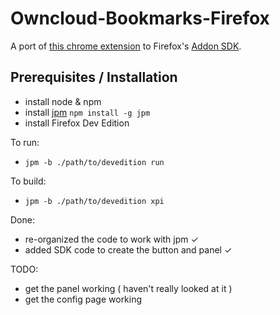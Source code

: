 # Owncloud-Bookmarks-Firefox

A port of [this chrome extension](https://chrome.google.com/webstore/detail/owncloud-bookmarks/eomolhpeokmbnincelpkagpapjpeeckc) to Firefox's [Addon SDK](https://developer.mozilla.org/en-US/Add-ons/SDK/).

## Prerequisites / Installation

* install node &amp; npm
* install [jpm](https://github.com/mozilla/jpm) `npm install -g jpm`
* install Firefox Dev Edition

To run:

* `jpm -b ./path/to/devedition run`

To build:

* `jpm -b ./path/to/devedition xpi`

Done:
* re-organized the code to work with jpm &#10003;
* added SDK code to create the button and panel &#10003;

TODO:
* get the panel working ( haven't really looked at it )
* get the config page working


